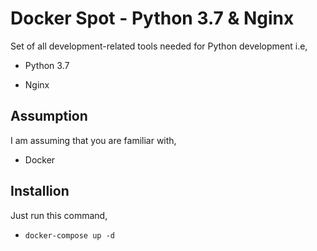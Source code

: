 # Docker Spot - Python 3.7 & Nginx

Set of all development-related tools needed for Python development i.e,

- Python 3.7

- Nginx

## Assumption

I am assuming that you are familiar with,

- Docker

## Installion

Just run this command,

- `docker-compose up -d`

